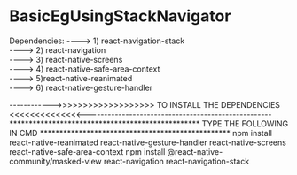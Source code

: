 # BasicEgUsingStackNavigator
Dependencies: ----> 1) react-navigation-stack<br/> ----> 2) react-navigation<br/> ----> 3) react-native-screens<br/>
----> 4) react-native-safe-area-context<br/> ----> 5)react-native-reanimated<br/> ----> 6) react-native-gesture-handler<br/>

------------>>>>>>>>>>>>>>>>>>> TO INSTALL THE DEPENDENCIES <<<<<<<<<<<<<<----------------------------------------------------
*************************************************  TYPE THE FOLLOWING IN CMD *************************************************
npm install react-native-reanimated react-native-gesture-handler react-native-screens react-native-safe-area-context
npm install @react-native-community/masked-view react-navigation react-navigation-stack
